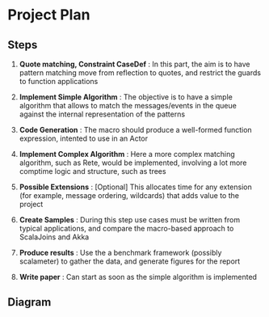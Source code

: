 # Project Plan

## Steps

1. **Quote matching, Constraint CaseDef** : In this part, the aim is to have pattern matching move from reflection to quotes, and restrict the guards to function applications

2. **Implement Simple Algorithm** : The objective is to have a simple algorithm that allows to match the messages/events in the queue against the internal representation of the patterns

3. **Code Generation** : The macro should produce a well-formed function expression, intented to use in an Actor

4. **Implement Complex Algorithm** : Here a more complex matching algorithm, such as Rete, would be implemented, involving a lot more comptime logic and structure, such as trees

5. **Possible Extensions** : [Optional] This allocates  time for any extension (for example, message ordering, wildcards) that adds value to the project

6. **Create Samples** : During this step use cases must be written from typical applications, and compare the macro-based approach to ScalaJoins and Akka

7. **Produce results** : Use the a benchmark framework (possibly scalameter) to gather the data, and generate  figures for the report

8. **Write paper** : Can start as soon as the simple  algorithm is implemented

## Diagram


